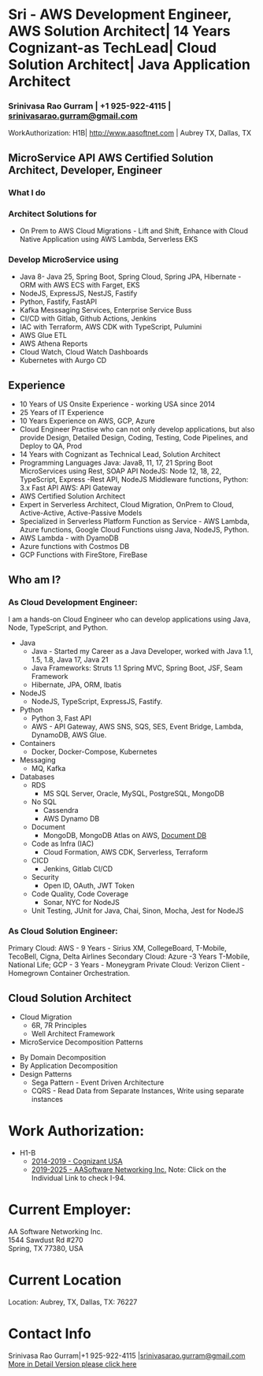 # Sri - AWS Development Engineer, AWS Solution Architect| 14 Years Cognizant-as TechLead| Cloud Solution Architect| Java Application Architect
###  Srinivasa Rao Gurram | +1 925-922-4115 | srinivasarao.gurram@gmail.com
WorkAuthorization: H1B| http://www.aasoftnet.com | Aubrey TX, Dallas, TX

## MicroService API AWS Certified Solution Architect, Developer, Engineer
### What I do
### Architect Solutions for
* On Prem to AWS Cloud Migrations - Lift and Shift, Enhance with Cloud Native Application using AWS Lambda, Serverless EKS
### Develop MicroService using 
* Java 8- Java 25, Spring Boot, Spring Cloud, Spring JPA, Hibernate -ORM with AWS ECS with Farget, EKS
* NodeJS, ExpressJS, NestJS, Fastify
* Python, Fastify, FastAPI
* Kafka Messsaging Services, Enterprise Service Buss
* CI/CD with Gitlab, Github Actions, Jenkins
* IAC with Terraform, AWS CDK with TypeScript, Pulumini
* AWS Glue ETL
* AWS Athena Reports
* Cloud Watch, Cloud Watch Dashboards
* Kubernetes with Aurgo CD
  
  
## Experience
* 10 Years of US Onsite Experience - working USA since 2014
* 25 Years of IT Experience
* 10 Years Experience on AWS, GCP, Azure
* Cloud Engineer Practise who can not only develop applications, but also provide Design, Detailed Design, Coding, Testing, Code Pipelines, and Deploy to QA, Prod
* 14 Years with Cognizant as Technical Lead, Solution Architect
* Programming Languages
  Java: Java8, 11, 17, 21 Spring Boot MicroServices using Rest, SOAP API
  NodeJS: Node 12, 18, 22,  TypeScript, Express -Rest API, NodeJS Middleware functions, 
  Python: 3.x Fast API 
  AWS: API Gateway 
* AWS Certified Solution Architect
* Expert in Serverless Architect, Cloud Migration, OnPrem to Cloud, Active-Active, Active-Passive Models
* Specialized in Serverless Platform Function as Service - AWS Lambda, Azure functions, Google Cloud Functions uisng Java, NodeJS, Python.
* AWS Lambda - with DyamoDB
* Azure functions with Costmos DB
* GCP Functions with FireStore, FireBase

## Who am I?

### As Cloud Development Engineer:

I am a hands-on Cloud Engineer who can develop applications using Java, Node, TypeScript, and Python.  
- Java  
  - Java - Started my Career as a Java Developer, worked with Java 1.1, 1.5, 1.8, Java 17, Java 21  
  - Java Frameworks: Struts 1.1 Spring MVC, Spring Boot, JSF, Seam Framework  
  - Hibernate, JPA, ORM, Ibatis  
- NodeJS  
  - NodeJS, TypeScript, ExpressJS, Fastify.  
- Python  
  - Python 3, Fast API  
  - AWS - API Gateway, AWS SNS, SQS, SES, Event Bridge, Lambda, DynamoDB, AWS Glue.  
- Containers  
  - Docker, Docker-Compose, Kubernetes  
- Messaging
  - MQ, Kafka  
- Databases
  - RDS
    - MS SQL Server, Oracle, MySQL, PostgreSQL, MongoDB  
  - No SQL
    - Cassendra  
    - AWS Dynamo DB  
  - Document
    - MongoDB, MongoDB Atlas on AWS, [Document DB](https://aws.amazon.com/documentdb/)
  - Code as Infra (IAC)
    - Cloud Formation, AWS CDK, Serverless, Terraform
  - CICD
    - Jenkins, Gitlab CI/CD
  - Security
    - Open ID, OAuth, JWT Token
  - Code Quality, Code Coverage
    - Sonar, NYC for NodeJS
  - Unit Testing,
    JUnit for Java, Chai, Sinon, Mocha, Jest for NodeJS

### As Cloud Solution Engineer:

Primary Cloud: AWS - 9 Years - Sirius XM, CollegeBoard, T-Mobile, TecoBell, Cigna, Delta Airlines
Secondary Cloud: Azure -3 Years T-Mobile, National Life; GCP - 3 Years - Moneygram
Private Cloud: Verizon Client - Homegrown Container Orchestration.


## Cloud Solution Architect
* Cloud Migration 
  - 6R, 7R Principles
  - Well Architect Framework
* MicroService Decomposition Patterns
 - By Domain Decomposition
 - By Application Decomposition
 - Design Patterns
   - Sega Pattern - Event Driven Architecture
   - CQRS - Read Data from Separate Instances, Write using separate instances
# Work Authorization:  
- H1-B  
  - [2014-2019 - Cognizant USA](I-94/01-i94-2014-02.pdf)
  - [2019-2025 - AASoftware Networking Inc.](I-94/02-i94-2017-2025.pdf)
    Note: Click on the Individual Link to check I-94.

# Current Employer:  
AA Software Networking Inc.  
1544 Sawdust Rd #270  
Spring, TX 77380, USA  

# Current Location
Location: Aubrey, TX, Dallas, TX: 76227
# Contact Info
Srinivasa Rao Gurram|+1 925-922-4115 |srinivasarao.gurram@gmail.com   
[More in Detail Version please click here](Readme.md)

